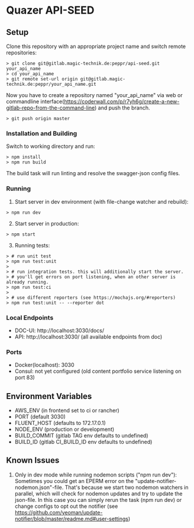 # Quazer API-SEED #

## Setup ##

Clone this repository with an appropriate project name and switch remote repositories:
```
> git clone git@gitlab.magic-technik.de:peppr/api-seed.git your_api_name
> cd your_api_name
> git remote set-url origin git@gitlab.magic-technik.de:peppr/your_api_name.git
```

Now you have to create a repository named "your_api_name" via web or commandline interface(https://coderwall.com/p/r7yh6g/create-a-new-gitlab-repo-from-the-command-line) and push the branch.
```
> git push origin master
```

### Installation and Building ###

Switch to working directory and run:
```
> npm install
> npm run build
```

The build task will run linting and resolve the swagger-json config files.

### Running ###
1. Start server in dev environment (with file-change watcher and rebuild):
```
> npm run dev
```

2. Start server in production:
```
> npm start
```

3. Running tests:
```
> # run unit test
> npm run test:unit
>
> # run integration tests. this will additionally start the server. 
> # you'll get errors on port listening, when an other server is already running.
> npm run test:ci
>
> # use different reporters (see https://mochajs.org/#reporters)
> npm run test:unit -- --reporter dot
```

### Local Endpoints ###
- DOC-UI: http://localhost:3030/docs/
- API: http://localhost:3030/ (all available endpoints from doc)

### Ports ###
- Docker(localhost): 3030
- Consul: not yet configured (old content portfolio service listening on port 83)

## Environment Variables ##

- AWS_ENV (in frontend set to ci or rancher)
- PORT (default 3030)
- FLUENT_HOST (defaults to 172.17.0.1)
- NODE_ENV (production or development)
- BUILD_COMMIT (gitlab TAG env defaults to undefined)
- BUILD_ID (gitlab CI_BUILD_ID env defaults to undefined)

## Known Issues ##

1. Only in dev mode while running nodemon scripts ("npm run dev"):
Sometimes you could get an EPERM error on the "update-notifier-nodemon.json"-file. 
That's because we start two nodemon watchers in parallel, which will check for nodemon updates and try to update the json-file.
In this case you can simply rerun the task (npm run dev) or change configs to opt out the notifier (see https://github.com/yeoman/update-notifier/blob/master/readme.md#user-settings)
